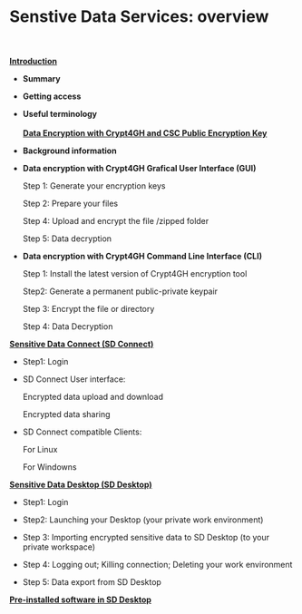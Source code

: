 
# Senstive Data Services: overview
&nbsp; 
&nbsp; 
&nbsp; 
&nbsp;   
&nbsp; 
&nbsp; 
&nbsp; 
&nbsp;  
**[Introduction](./sd_connect.md)**
&nbsp; 
&nbsp; 
&nbsp; 
&nbsp;   
   * **Summary**
   
   * **Getting access**
   
   * **Useful terminology**
&nbsp; 
&nbsp; 
&nbsp; 
&nbsp;   
&nbsp; 
&nbsp; 
&nbsp; 
&nbsp;   
**[Data Encryption with Crypt4GH and CSC Public Encryption Key](./data_encryption.md)**





  * **Background information**
  
  * **Data encryption with Crypt4GH Grafical User Interface (GUI)**

     Step 1: Generate your encryption keys
     
     Step 2: Prepare your files
     
     Step 4: Upload and encrypt the file /zipped folder
     
     Step 5: Data decryption
  
  * **Data encryption with Crypt4GH Command Line Interface (CLI)**
  
     Step 1: Install the latest version of Crypt4GH encryption tool
     
     Step2:  Generate a permanent public-private keypair
  
     Step 3: Encrypt the file or directory
     
     Step 4: Data Decryption








**[Sensitive Data Connect (SD Connect)](./sd_connect.md)**
   
   * Step1: Login
   
   *  SD Connect User interface:
   
       Encrypted data upload and download
       
       Encrypted data sharing 
       
   * SD Connect  compatible Clients:
   
       For Linux
       
       For Windowns
   
 
 
 
 
 
          


**[Sensitive Data Desktop (SD Desktop)](./sd_desktop.md)**

* Step1: Login

* Step2: Launching your Desktop (your private work environment)

* Step 3: Importing encrypted sensitive data to SD Desktop (to your private workspace)

* Step 4: Logging out; Killing connection; Deleting your work environment

* Step 5: Data export from SD Desktop




**[Pre-installed software in SD Desktop](./pre-installed_software.md)**





